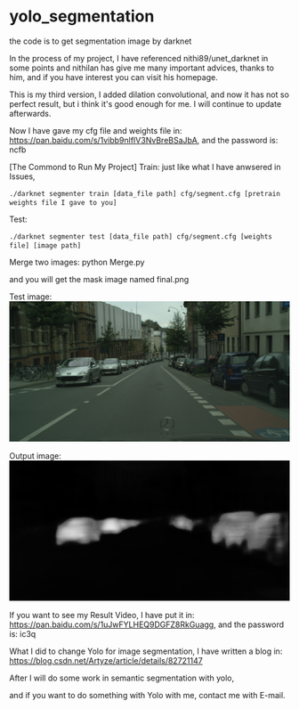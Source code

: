 # yolo_segmentation
the code is to get segmentation image by darknet

In the process of my project, I have referenced nithi89/unet_darknet in some points
and nithilan has give me many important advices, thanks to him, and if you have interest you can visit his homepage.

This is my third version, I added dilation convolutional, and now it has not so perfect result, but i think it's good enough for me. I will continue to update afterwards.

Now I have gave my cfg file and weights file in:  https://pan.baidu.com/s/1vibb9nlfIV3NvBreBSaJbA, and the password is:  ncfb

[The Commond to Run My Project]
Train: just like what I have anwsered in Issues,

	./darknet segmenter train [data_file path] cfg/segment.cfg [pretrain weights file I gave to you] 

Test:

	./darknet segmenter test [data_file path] cfg/segment.cfg [weights file] [image path]

Merge two images:
	python Merge.py
	
and you will get the mask image named final.png

Test image:  
![Image text](https://github.com/ArtyZe/yolo_segmentation/blob/master/orig.png)

Output image:
![Image text](https://github.com/ArtyZe/yolo_segmentation/blob/master/pred.png)

If you want to see my Result Video, I have put it in: https://pan.baidu.com/s/1uJwFYLHEQ9DGFZ8RkGuagg, and the password is: ic3q

What I did to change Yolo for image segmentation, I have written a blog in: https://blog.csdn.net/Artyze/article/details/82721147

After I will do some work in semantic segmentation with yolo,

and if you want to do something with Yolo with me, contact me with E-mail.
  


